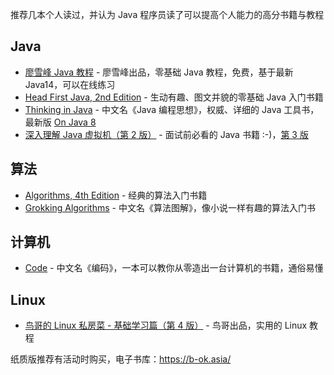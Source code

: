 推荐几本个人读过，并认为 Java 程序员读了可以提高个人能力的高分书籍与教程

## Java
* [廖雪峰 Java 教程](https://www.liaoxuefeng.com/wiki/1252599548343744) - 廖雪峰出品，零基础 Java 教程，免费，基于最新 Java14，可以在线练习
* [Head First Java, 2nd Edition](https://book.douban.com/subject/2607402/) - 生动有趣、图文并貌的零基础 Java 入门书籍
* [Thinking in Java](https://book.douban.com/subject/1474824/) - 中文名《Java 编程思想》，权威、详细的 Java 工具书，最新版 [On Java 8](https://play.google.com/store/books/details/On_Java_8?id=p4ytDgAAQBAJ&hl=en_US)
* [深入理解 Java 虚拟机（第 2 版）](https://book.douban.com/subject/24722612/) - 面试前必看的 Java 书籍 :-)，[第 3 版](https://weread.qq.com/web/reader/cf1320d071a1a78ecf19254)

## 算法

* [Algorithms, 4th Edition](https://algs4.cs.princeton.edu/home/) - 经典的算法入门书籍
* [Grokking Algorithms](https://book.douban.com/subject/26366784/) - 中文名《算法图解》，像小说一样有趣的算法入门书

## 计算机

* [Code](https://book.douban.com/subject/1494026/) - 中文名《编码》，一本可以教你从零造出一台计算机的书籍，通俗易懂

## Linux
* [鸟哥的 Linux 私房菜 - 基础学习篇（第 4 版）](http://linux.vbird.org/linux_basic/) - 鸟哥出品，实用的 Linux 教程

纸质版推荐有活动时购买，电子书库：https://b-ok.asia/